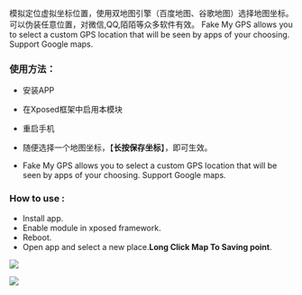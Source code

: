 模拟定位虚拟坐标位置，使用双地图引擎（百度地图、谷歌地图）选择地图坐标。可以伪装任意位置，对微信,QQ,陌陌等众多软件有效。
Fake My GPS allows you to select a custom GPS location that will be seen by apps of your choosing. Support Google maps.

### 使用方法：
- 安装APP
- 在Xposed框架中启用本模块
- 重启手机
- 随便选择一个地图坐标，【**长按保存坐标**】，即可生效。


- Fake My GPS allows you to select a custom GPS location that will be seen by apps of your choosing. Support Google maps.

### How to use :
- Install app.
- Enable module in xposed framework.
- Reboot.
- Open app and select a new place.**Long Click Map To Saving point**.

![](https://github.com/bigsinger/fakegps/blob/master/screenshot/1.png)

![](https://github.com/bigsinger/fakegps/blob/master/screenshot/2.png)
